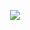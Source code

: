 <p align="center">

<a href="https://github.com/lukita69">
    <img src="https://github-stats-alpha.vercel.app/api?username=lukita69&cc=f1f1f1">
</a>

<br><br>

<!--
**lukita69/lukita69** is a ✨ _special_ ✨ repository because its `README.md` (this file) appears on your GitHub profile.

Here are some ideas to get you started:

- 🔭 I’m currently working on ...
- 🌱 I’m currently learning ...
- 👯 I’m looking to collaborate on ...
- 🤔 I’m looking for help with ...
- 💬 Ask me about ...
- 📫 How to reach me: ...
- 😄 Pronouns: ...
- ⚡ Fun fact: ...
-->
